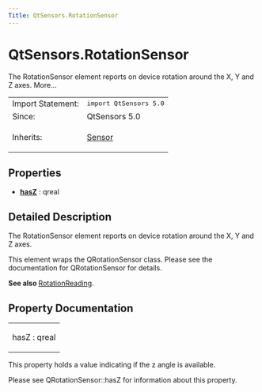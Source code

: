 ```yaml
---
Title: QtSensors.RotationSensor
---
```


# QtSensors.RotationSensor

<span class="subtitle"></span>
<!-- $$$RotationSensor-brief -->
<p>The RotationSensor element reports on device rotation around the X, Y and Z axes. More...</p>
<!-- @@@RotationSensor -->
<table class="alignedsummary">
<tr><td class="memItemLeft rightAlign topAlign"> Import Statement:</td><td class="memItemRight bottomAlign"> </b><tt>import QtSensors 5.0</tt></td></tr><tr><td class="memItemLeft rightAlign topAlign"> Since:</td><td class="memItemRight bottomAlign">  QtSensors 5.0</td></tr><tr><td class="memItemLeft rightAlign topAlign"> Inherits:</td><td class="memItemRight bottomAlign"> <p><a href="QtSensors.Sensor.md">Sensor</a></p>
</td></tr></table><ul>
</ul>
<h2>Properties</h2>
<ul>
<li class="fn"><b><b><a href="#hasZ-prop">hasZ</a></b></b> : qreal</li>
</ul>
<!-- $$$RotationSensor-description -->
<h2>Detailed Description</h2>
<p>The RotationSensor element reports on device rotation around the X, Y and Z axes.</p>
<p>This element wraps the QRotationSensor class. Please see the documentation for QRotationSensor for details.</p>
<p><b>See also </b><a href="QtSensors.RotationReading.md">RotationReading</a>.</p>
<!-- @@@RotationSensor -->
<h2>Property Documentation</h2>
<!-- $$$hasZ -->
<table class="qmlname"><tr valign="top"><td class="tblQmlPropNode"><p><span class="name">hasZ</span> : <span class="type">qreal</span></p></td></tr></table><p>This property holds a value indicating if the z angle is available.</p>
<p>Please see QRotationSensor::hasZ for information about this property.</p>
<!-- @@@hasZ -->
<br/>
